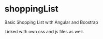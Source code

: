 # shoppingList
Basic Shopping List with Angular and Boostrap

Linked with own css and js files as well.

